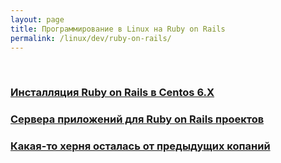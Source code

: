 ```yaml
---
layout: page
title: Программирование в Linux на Ruby on Rails
permalink: /linux/dev/ruby-on-rails/
---
```



<br/>


### [Инсталляция Ruby on Rails в Centos 6.X](/linux/dev/ruby-on-rails/installation/centos/6.X/)

### [Сервера приложений для Ruby on Rails проектов](/linux/dev/ruby-on-rails/app-servers/)

### [Какая-то херня осталась от предыдущих копаний](/linux/dev/ruby-on-rails/additionals/)
